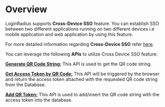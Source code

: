 # Overview

LoginRadius supports **Cross-Device SSO** feature. You can establish SSO between two different applications running on two different devices i.e mobile application and web application by using this feature.

For more detailed information regarding **Cross-Device SSO** refer [here](https://www.loginradius.com/legacy/docs/single-sign-on/tutorial/cross-device-sso/overview/).

You can leverage the following **APIs** to utilize Cross Device SSO feature:

[**Generate QR Code String:**](https://www.loginradius.com/legacy/docs/api/v2/single-sign-on/cross-device-sso/generate-qr-code-string/) This API is used to get the QR code string.

[**Get Access Token by QR Code:**](https://www.loginradius.com/legacy/docs/api/v2/single-sign-on/cross-device-sso/get-access-token-by-qr-code/) This API will be triggered by the browser and return the access token attached with the requested QR code string from the Database.

[**Add QR Token:**](https://www.loginradius.com/legacy/docs/api/v2/single-sign-on/cross-device-sso/add-qr-token/) This API is used to add/insert the QR code string with the access token into the database. 